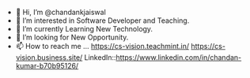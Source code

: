 - 👋 Hi, I’m @chandankjaiswal
- 👀 I’m interested in Software Developer and Teaching.
- 🌱 I’m currently Learning New Technology.
- 💞️ I’m looking for New Opportunity.
- 📫 How to reach me ... https://cs-vision.teachmint.in/
                         https://cs-vision.business.site/
               LinkedIn::https://www.linkedin.com/in/chandan-kumar-b70b95126/

<!---
chandankjaiswal/chandankjaiswal is a ✨ special ✨ repository because its `README.md` (this file) appears on your GitHub profile.
You can click the Preview link to take a look at your changes.
--->
